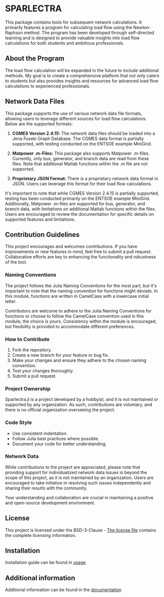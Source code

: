 # SPARLECTRA

This package contains tools for subsequent network calculations. It primarily features a program for calculating load flow using the Newton-Raphson method. The program has been developed through self-directed learning and is designed to provide valuable insights into load flow calculations for both students and ambitious professionals. 



## About the Program

The load flow calculation will be expanded in the future to include additional methods. My goal is to create a comprehensive platform that not only caters to students but also provides insights and resources for advanced load flow calculations to experienced professionals.

## Network Data Files

This package supports the use of various network data file formats, allowing users to leverage different sources for load flow calculations. Below are the supported formats:

1. **CGMES Version 2.4.15:**
   The network data files should be loaded into a Jena Fuseki Graph Database. The CGMES data format is partially supported, with testing conducted on the ENTSOE example MiniGrid.

2. **Matpower .m-Files:**
   This package also supports Matpower .m-files. Currently, only bus, generator, and branch data are read from these files. Note that additional Matlab functions within the .m file are not supported.

3. **Proprietary JSON Format:**
   There is a proprietary network data format in JSON. Users can leverage this format for their load flow calculations.

It's important to note that while CGMES Version 2.4.15 is partially supported, testing has been conducted primarily on the ENTSOE example MiniGrid. Additionally, Matpower .m-files are supported for bus, generator, and branch data, with limitations on additional Matlab functions within the files. Users are encouraged to review the documentation for specific details on supported features and limitations.


## Contribution Guidelines

This project encourages and welcomes contributions. If you have improvements or new features in mind, feel free to submit a pull request. Collaborative efforts are key to enhancing the functionality and robustness of the tool.

### Naming Conventions
The project follows the Julia Naming Conventions for the most part, but it's important to note that the naming convention for functions might deviate. In this module, functions are written in CamelCase with a lowercase initial letter.

Contributors are welcome to adhere to the Julia Naming Conventions for functions or choose to follow the CamelCase convention used in this module; the choice is yours. Consistency within the module is encouraged, but flexibility is provided to accommodate different preferences.

### How to Contribute

1. Fork the repository.
2. Create a new branch for your feature or bug fix.
3. Make your changes and ensure they adhere to the chosen naming convention.
4. Test your changes thoroughly.
5. Submit a pull request.

### Project Ownership

Sparlectra.jl is a project developed by a hobbyist, and it is not maintained or supported by any organization. As such, contributions are voluntary, and there is no official organization overseeing the project.

### Code Style

- Use consistent indentation.
- Follow Julia best practices where possible.
- Document your code for better understanding.

### Network Data

While contributions to the project are appreciated, please note that providing support for individualized network data issues is beyond the scope of this project, as it is not maintained by an organization. Users are encouraged to take initiative in resolving such issues independently and sharing their results with the community.

Your understanding and collaboration are crucial in maintaining a positive and open-source development environment.


## License
This project is licensed under the BSD-3-Clause - [The license file](LICENSE) contains the complete licensing information.

## Installation
Installation guide can be found in [usage](/docs/src/usage.md)

## Additional information
Additional information can be found in the [documentation](/docs/src/toc.md)








